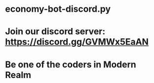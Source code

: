 # economy-bot-discord.py
# Join our discord server: https://discord.gg/GVMWx5EaAN
# Be one of the coders in Modern Realm
